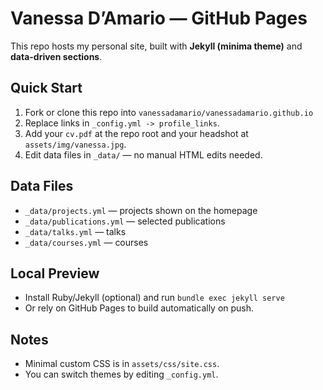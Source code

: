 
# Vanessa D’Amario — GitHub Pages

This repo hosts my personal site, built with **Jekyll (minima theme)** and **data-driven sections**.

## Quick Start
1. Fork or clone this repo into `vanessadamario/vanessadamario.github.io`
2. Replace links in `_config.yml -> profile_links`.
3. Add your `cv.pdf` at the repo root and your headshot at `assets/img/vanessa.jpg`.
4. Edit data files in `_data/` — no manual HTML edits needed.

## Data Files
- `_data/projects.yml` — projects shown on the homepage
- `_data/publications.yml` — selected publications
- `_data/talks.yml` — talks
- `_data/courses.yml` — courses

## Local Preview
- Install Ruby/Jekyll (optional) and run `bundle exec jekyll serve`
- Or rely on GitHub Pages to build automatically on push.

## Notes
- Minimal custom CSS is in `assets/css/site.css`.
- You can switch themes by editing `_config.yml`.
